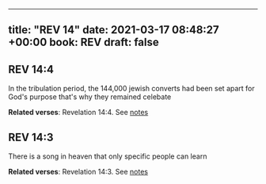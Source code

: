 
---
title: "REV 14"
date: 2021-03-17 08:48:27 +00:00
book: REV
draft: false
---

## REV 14:4

In the tribulation period, the 144,000 jewish converts had been set apart for God's purpose that's why they remained celebate

**Related verses**: Revelation 14:4. See [notes](https://my.bible.com/notes/3651686119223583708)


## REV 14:3

There is a song in heaven that only specific people can learn

**Related verses**: Revelation 14:3. See [notes](https://my.bible.com/notes/3651685078247662551)

